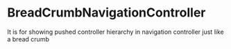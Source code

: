 # BreadCrumbNavigationController
It is for showing pushed controller hierarchy in navigation controller just like a bread crumb
